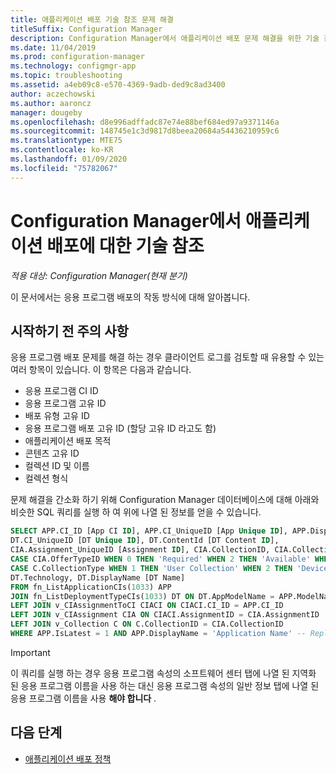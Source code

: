 ```yaml
---
title: 애플리케이션 배포 기술 참조 문제 해결
titleSuffix: Configuration Manager
description: Configuration Manager에서 애플리케이션 배포 문제 해결을 위한 기술 참조
ms.date: 11/04/2019
ms.prod: configuration-manager
ms.technology: configmgr-app
ms.topic: troubleshooting
ms.assetid: a4eb09c8-e570-4369-9adb-ded9c8ad3400
author: aczechowski
ms.author: aaroncz
manager: dougeby
ms.openlocfilehash: d8e996adffadc87e74e88bef684ed97a9371146a
ms.sourcegitcommit: 148745e1c3d9817d8beea20684a54436210959c6
ms.translationtype: MTE75
ms.contentlocale: ko-KR
ms.lasthandoff: 01/09/2020
ms.locfileid: "75782067"
---
```

# <a name="technical-reference-for-application-deployment-in-configuration-manager"></a>Configuration Manager에서 애플리케이션 배포에 대한 기술 참조

*적용 대상: Configuration Manager(현재 분기)*

이 문서에서는 응용 프로그램 배포의 작동 방식에 대해 알아봅니다.

## <a name="before-you-begin"></a>시작하기 전 주의 사항

응용 프로그램 배포 문제를 해결 하는 경우 클라이언트 로그를 검토할 때 유용할 수 있는 여러 항목이 있습니다. 이 항목은 다음과 같습니다.

- 응용 프로그램 CI ID
- 응용 프로그램 고유 ID
- 배포 유형 고유 ID
- 응용 프로그램 배포 고유 ID (할당 고유 ID 라고도 함)
- 애플리케이션 배포 목적
- 콘텐츠 고유 ID
- 컬렉션 ID 및 이름
- 컬렉션 형식

문제 해결을 간소화 하기 위해 Configuration Manager 데이터베이스에 대해 아래와 비슷한 SQL 쿼리를 실행 하 여 위에 나열 된 정보를 얻을 수 있습니다.

```sql
SELECT APP.CI_ID [App CI ID], APP.CI_UniqueID [App Unique ID], APP.DisplayName [App Name],
DT.CI_UniqueID [DT Unique ID], DT.ContentId [DT Content ID],
CIA.Assignment_UniqueID [Assignment ID], CIA.CollectionID, CIA.CollectionName,
CASE CIA.OfferTypeID WHEN 0 THEN 'Required' WHEN 2 THEN 'Available' WHEN 3 THEN 'Simulate' ELSE 'Unknown' END AS [Deployment Purpose],
CASE C.CollectionType WHEN 1 THEN 'User Collection' WHEN 2 THEN 'Device Collection' ELSE 'Unknown' END AS [Collection Type],
DT.Technology, DT.DisplayName [DT Name]
FROM fn_ListApplicationCIs(1033) APP
JOIN fn_ListDeploymentTypeCIs(1033) DT ON DT.AppModelName = APP.ModelName AND DT.IsLatest = 1
LEFT JOIN v_CIAssignmentToCI CIACI ON CIACI.CI_ID = APP.CI_ID
LEFT JOIN v_CIAssignment CIA ON CIACI.AssignmentID = CIA.AssignmentID
LEFT JOIN v_Collection C ON C.CollectionID = CIA.CollectionID
WHERE APP.IsLatest = 1 AND APP.DisplayName = 'Application Name' -- Replace Application Name
```

> [!IMPORTANT]
> 이 쿼리를 실행 하는 경우 응용 프로그램 속성의 소프트웨어 센터 탭에 나열 된 지역화 된 응용 프로그램 이름을 사용 하는 대신 응용 프로그램 속성의 일반 정보 탭에 나열 된 응용 프로그램 이름을 사용 **해야 합니다** .

## <a name="next-steps"></a>다음 단계

- [애플리케이션 배포 정책](/sccm/apps/understand/deployment-policy-technical-reference)
